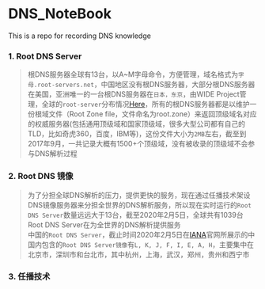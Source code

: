 # DNS_NoteBook
This is a repo for recording DNS knowledge
### 1. Root DNS Server  
> 根DNS服务器全球有13台，以A~M字母命令，方便管理，域名格式为```字母.root-servers.net```，中国地区没有根DNS服务器，大部分根DNS服务器在美国，亚洲唯一的一台根DNS服务器在```日本，东京```，由WIDE Project管理，全球的```root-server```分布情况[Here](https://root-servers.org/)，所有的根DNS服务器都是以维护一份根域文件（Root Zone file，文件命名为root.zone）来返回顶级域名对应的权威服务器(包括通用顶级域和国家顶级域，很多大型公司都有自己的TLD，比如奇虎360，百度，IBM等)，这份文件大小为```2MB```左右，截至到2017年9月，一共记录大概有1500+个顶级域，没有被收录的顶级域不会参与DNS解析过程  
### 2. Root DNS 镜像
> 为了分担全球DNS解析的压力，提供更快的服务，现在通过任播技术架设DNS镜像服务器来分担全世界的DNS解析服务，所以现在实时运行的```Root DNS Server```数量远远大于13台，截至2020年2月5日，全球共有1039台Root DNS Server在为全世界的DNS解析提供服务  
> 中国的```Root DNS Server```，截止时间2020年2月5日在[IANA](https://root-servers.org/)官网所展示的中国内包含的```Root DNS Server镜像```有```L, K, J, F, I, E, A, H```，主要集中在北京市，深圳市和台北市，其中杭州，上海，武汉，郑州，贵州和西宁市  
### 3. 任播技术


